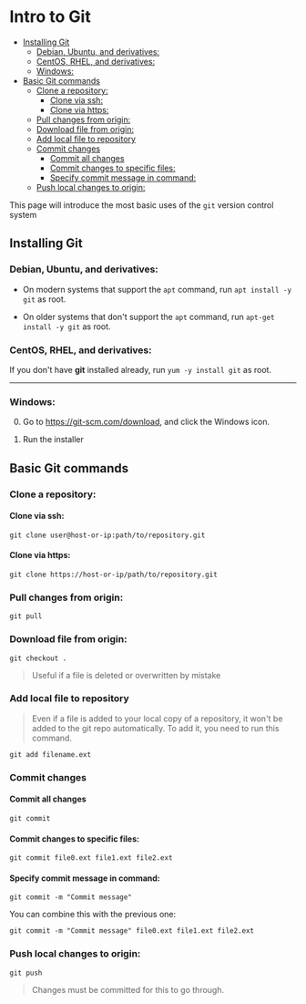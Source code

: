 <!--
SPDX-FileCopyrightText: 2021 - 2023 Eli Array Minkoff

SPDX-License-Identifier: MIT
-->

# Intro to Git

<!-- vim-markdown-toc GitLab -->

* [Installing Git](#installing-git)
  * [Debian, Ubuntu, and derivatives:](#debian-ubuntu-and-derivatives)
  * [CentOS, RHEL, and derivatives:](#centos-rhel-and-derivatives)
  * [Windows:](#windows)
* [Basic Git commands](#basic-git-commands)
  * [Clone a repository:](#clone-a-repository)
    * [Clone via ssh:](#clone-via-ssh)
    * [Clone via https:](#clone-via-https)
  * [Pull changes from origin:](#pull-changes-from-origin)
  * [Download file from origin:](#download-file-from-origin)
  * [Add local file to repository](#add-local-file-to-repository)
  * [Commit changes](#commit-changes)
    * [Commit all changes](#commit-all-changes)
    * [Commit changes to specific files:](#commit-changes-to-specific-files)
    * [Specify commit message in command:](#specify-commit-message-in-command)
  * [Push local changes to origin:](#push-local-changes-to-origin)

<!-- vim-markdown-toc -->

This page will introduce the most basic uses of the `git` version control system

## Installing Git

### Debian, Ubuntu, and derivatives:


* On modern systems that support the `apt` command, run `apt install -y git` as root.

* On older systems that don't support the `apt` command, run `apt-get install -y git` as root.

### CentOS, RHEL, and derivatives:

If you don't have **git** installed already, run `yum -y install git` as root.

---

### Windows:

0. Go to https://git-scm.com/download, and click the Windows icon.

1. Run the installer

## Basic Git commands

### Clone a repository:

#### Clone via ssh:

`git clone user@host-or-ip:path/to/repository.git`

#### Clone via https:

`git clone https://host-or-ip/path/to/repository.git`

### Pull changes from origin:

`git pull`

### Download file from origin:

`git checkout .`

> Useful if a file is deleted or overwritten by mistake

### Add local file to repository

> Even if a file is added to your local copy of a repository, it won't be added to the git repo automatically. To add it, you need to run this command.

`git add filename.ext`

### Commit changes

#### Commit all changes

`git commit`

#### Commit changes to specific files:

`git commit file0.ext file1.ext file2.ext`

#### Specify commit message in command:

`git commit -m "Commit message"`

You can combine this with the previous one:

`git commit -m "Commit message" file0.ext file1.ext file2.ext`

### Push local changes to origin:

`git push`

> Changes must be committed for this to go through.

